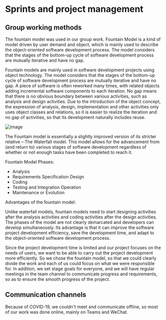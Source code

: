 # Sprints and project management



## Group working methods
The fountain model was used in our group work. Fountain Model is a kind of model driven by user demand and object, which is mainly used to describe the object-oriented software development process. The model considers that the stages of the bottom-up cycle of software development process are mutually iterative and have no gap.   

Fountain models are mainly used in software development projects using object technology. The model considers that the stages of the bottom-up cycle of software development process are mutually iterative and have no gap. A piece of software is often reworked many times, with related objects adding incremental software components to each iteration. No gap means that there is no obvious boundary between various activities, such as analysis and design activities. Due to the introduction of the object concept, the expression of analysis, design, implementation and other activities only uses object classes and relations, so it is easier to realize the iteration and no gap of activities, so that its development naturally includes reuse.  







![image](https://user-images.githubusercontent.com/73413798/117652063-49d06580-b1c5-11eb-825c-9604cc61057a.png)  







The Fountain model is essentially a slightly improved version of its stricter relative – The Waterfall model. This model allows for the advancement from (and return to) various stages of software development regardless of whether or not enough tasks have been completed to reach it.  







 Fountain Model Phases:
 * Analysis
 * Requirements Specification Design
 * Coding
 * Testing and Integration Operation
 * Maintenance or Evolution





Advantages of the fountain model:  

Unlike waterfall models, fountain models need to start designing activities after the analysis activities and coding activities after the design activities. The phases of the model are not clearly demarcated and developers can develop simultaneously. Its advantage is that it can improve the software project development efficiency, save the development time, and adapt to the object-oriented software development process.

Since the project development time is limited and our project focuses on the needs of users, we want to be able to carry out the project development more efficiently. So we chose the fountain model, so that we could clearly divide the work and each of us could focus on what we were responsible for. In addition, we set stage goals for everyone, and we will have regular meetings in the team channel to communicate progress and requirements, so as to ensure the smooth progress of the project.





## Communication channels  

Because of COVID-19, we couldn't meet and communicate offline, so most of our work was done online, mainly on Teams and WeChat.

